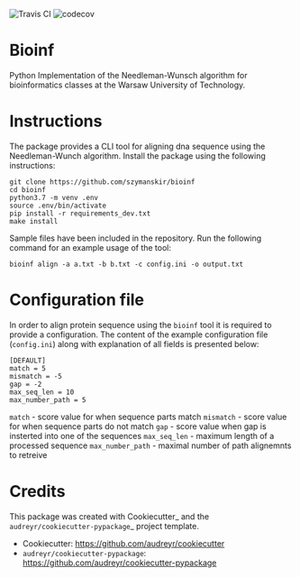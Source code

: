![Travis CI](https://travis-ci.com/szymanskir/bioinf.svg?token=vMgapB9HzV6RFvox4Fiq&branch=master)
![codecov](https://codecov.io/gh/szymanskir/bioinf/branch/master/graph/badge.svg)


# Bioinf

Python Implementation of the Needleman-Wunsch algorithm for bioinformatics classes at the Warsaw University of Technology.

# Instructions
The package provides a CLI tool for aligning dna sequence using the Needleman-Wunch algorithm. Install the package using the following instructions:

```
git clone https://github.com/szymanskir/bioinf
cd bioinf
python3.7 -m venv .env
source .env/bin/activate
pip install -r requirements_dev.txt
make install
```

Sample files have been included in the repository. Run the following command for an example usage of the tool:
```
bioinf align -a a.txt -b b.txt -c config.ini -o output.txt
```

# Configuration file
In order to align protein sequence using the `bioinf` tool it is required to provide a configuration. The content of the example configuration file (`config.ini`) along with explanation of all fields is presented below:

```
[DEFAULT]
match = 5
mismatch = -5
gap = -2
max_seq_len = 10
max_number_path = 5
```

`match` - score value for when sequence parts match
`mismatch` - score value for when sequence parts do not match
`gap` - score value when gap is insterted into one of the sequences
`max_seq_len` - maximum length of a processed sequence
`max_number_path` - maximal number of path alignemnts to retreive

# Credits
This package was created with Cookiecutter_ and the `audreyr/cookiecutter-pypackage`_ project template.

* Cookiecutter: https://github.com/audreyr/cookiecutter
* `audreyr/cookiecutter-pypackage`: https://github.com/audreyr/cookiecutter-pypackage
